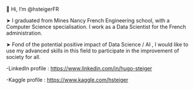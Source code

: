 👋 Hi, I’m @hsteigerFR

➤ I graduated from Mines Nancy French Engineering school, with a Computer Science specialisation. I work as a Data Scientist for the French administration.

➤ Fond of the potential positive impact of Data Science / AI , I would like to use my advanced skills in this field to participate in the improvement of society for all.

-LinkedIn profile : https://www.linkedin.com/in/hugo-steiger

-Kaggle profile : https://www.kaggle.com/hsteiger
